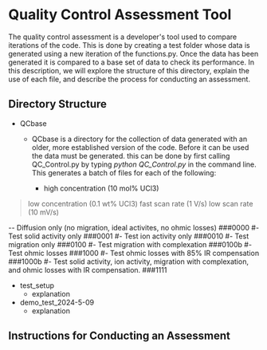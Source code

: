 # Quality Control Assessment Tool

The quality control assessment is a developer's tool used to compare iterations of the code. This is done by creating a test folder whose data is generated using a new iteration of the functions.py. Once the data has been generated it is compared to a base set of data to check its performance. In this description, we will explore the structure of this directory, explain the use of each file, and describe the process for conducting an assessment.

## Directory Structure 
* QCbase
  - QCbase is a directory for the collection of data generated with an older, more established version of the code. Before it can be used the data must be generated. this can be done by first calling QC_Control.py by typing *python QC_Control.py* in the command line. This generates a batch of files for each of the following:

      * high concentration (10 mol% UCl3)
>  low concentration (0.1 wt% UCl3)
>  fast scan rate (1 V/s)
>  low scan rate (10 mV/s)
 

-- Diffusion only (no migration, ideal activites, no ohmic losses)  ###0000
#- Test solid activity only                                         ###0001
#- Test ion activity only                                           ###0010
#- Test migration only                                              ###0100
#- Test migration with complexation                                 ###0100b
#- Test ohmic losses                                                ###1000
#- Test ohmic losses with 85% IR compensation                       ###1000b
#- Test solid activity, ion activity, migration with complexation, and ohmic losses with IR compensation. ###1111
 
* test_setup
  - explanation  
* demo_test_2024-5-09
  - explanation 

## Instructions for Conducting an Assessment 
